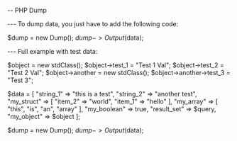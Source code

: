 -- PHP Dump

--- To dump data, you just have to add the following code:

$dump = new Dump();
$dump->Output($data);



--- Full example with test data:

$object = new stdClass();
$object->test_1 = "Test 1 Val";
$object->test_2 = "Test 2 Val";
$object->another = new stdClass();
$object->another->test_3 = "Test 3";

$data = [
    "string_1" => "this is a test",
    "string_2" => "another test",
    "my_struct" => [
        "item_2" => "world",
        "item_1" => "hello"
    ],
    "my_array" => [
        "this",
        "is",
        "an",
        "array"
    ],
    "my_boolean" => true,
    "result_set" => $query,
    "my_object" => $object
];

$dump = new Dump();
$dump->Output($data);
